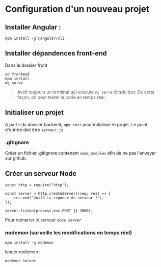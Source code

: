# Configuration d'un nouveau projet

## Installer Angular : 
```
npm install -g @angular/cli
```

## Installer dépandences front-end
Dans le dossier front

```
cd frontend
npm install
ng serve
```

> Avoir toujours un terminal qui exécute ```ng serve``` lorsdu dev. De cette façon, on peut tester le code en temps réel.


## Initialiser un projet

A partir du dossier backend, ```npm init``` pour initialiser le projet.
Le point d'entrée doit être ```serveur.js```

### .gitignore 

Créer un fichier .gitignore contenant ```node_modules``` afin de ne pas l'envoyer sur github.

## Créer un serveur Node

```
const http = require('http');

const server = http.createServer((req, res) => {
    res.end('Voilà la réponse du serveur !');
});

server.listen(process.env.PORT || 3000);
```

Pour démarrer le serveur ```node server```

### nodemon (surveille les modifications en temps réel)

```npm install -g nodemon```

lancer nodemon :

```nodemon server```